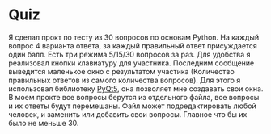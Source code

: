 # Quiz
Я сделал прокт по тесту из 30 вопросов по основам Python.
На каждый вопрос 4 варианта ответа, за каждый правильный ответ присуждается один балл.
Есть три режима 5/15/30 вопросов за раз.
Для удобства я реализовал кнопки клавиатуру для участника. 
Последним сообщение выведится маленькое окно с результатом участика (Количество правильных ответов из самого количества вопросов).
Для этого я использовал библиотеку [PyQt5](https://pypi.org/project/PyQt5/), она позволяет мне создавать свои окна.
В моем прокте все вопросы берутся из отдельного файла, все вопросы и их ответы будут перемешаны.
Файл может подредактировать любой человек, и заменить или добавить свои вопросы.
Главное что бы их было не меньше 30.
